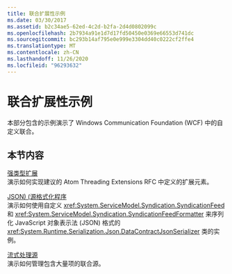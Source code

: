 ```yaml
---
title: 联合扩展性示例
ms.date: 03/30/2017
ms.assetid: b2c34ae5-62ed-4c2d-b2fa-2d4d0802099c
ms.openlocfilehash: 2b7934a91e1d7d17fd50450e0369e66553d741dc
ms.sourcegitcommit: bc293b14af795e0e999e3304dd40c0222cf2ffe4
ms.translationtype: MT
ms.contentlocale: zh-CN
ms.lasthandoff: 11/26/2020
ms.locfileid: "96293632"
---
```

# <a name="syndication-extensibility-samples"></a>联合扩展性示例

本部分包含的示例演示了 Windows Communication Foundation (WCF) 中的自定义联合。  
  
## <a name="in-this-section"></a>本节内容  

 [强类型扩展](strongly-typed-extensions-sample.md)  
 演示如何实现建议的 Atom Threading Extensions RFC 中定义的扩展元素。  
  
 [JSON)  (源格式化程序 ](feed-formatter-json.md)  
 演示如何使用自定义 <xref:System.ServiceModel.Syndication.SyndicationFeed> 和 <xref:System.ServiceModel.Syndication.SyndicationFeedFormatter> 来序列化 JavaScript 对象表示法 (JSON) 格式的 <xref:System.Runtime.Serialization.Json.DataContractJsonSerializer> 类的实例。  
  
 [流式处理源](streaming-feeds-sample.md)  
 演示如何管理包含大量项的联合源。
